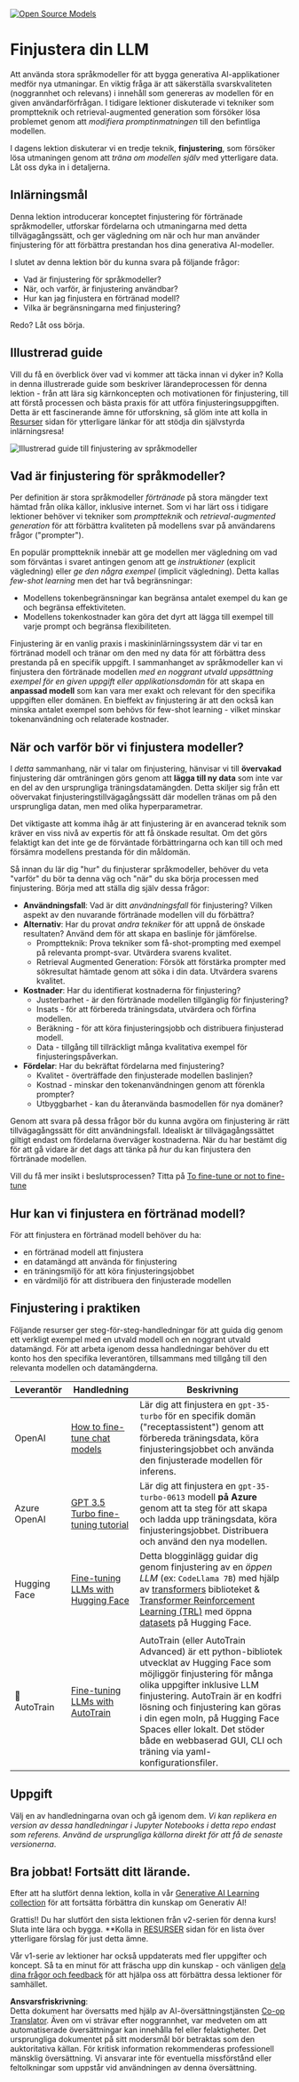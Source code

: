 <!--
CO_OP_TRANSLATOR_METADATA:
{
  "original_hash": "68664f7e754a892ae1d8d5e2b7bd2081",
  "translation_date": "2025-05-20T07:49:35+00:00",
  "source_file": "18-fine-tuning/README.md",
  "language_code": "sv"
}
-->
[![Open Source Models](../../../translated_images/18-lesson-banner.8487555c3e3225eefc1dc84e72c8e00bce1ee76db867a080628fb0fbb04aa0d2.sv.png)](https://aka.ms/gen-ai-lesson18-gh?WT.mc_id=academic-105485-koreyst)

# Finjustera din LLM

Att använda stora språkmodeller för att bygga generativa AI-applikationer medför nya utmaningar. En viktig fråga är att säkerställa svarskvaliteten (noggrannhet och relevans) i innehåll som genereras av modellen för en given användarförfrågan. I tidigare lektioner diskuterade vi tekniker som promptteknik och retrieval-augmented generation som försöker lösa problemet genom att _modifiera promptinmatningen_ till den befintliga modellen.

I dagens lektion diskuterar vi en tredje teknik, **finjustering**, som försöker lösa utmaningen genom att _träna om modellen själv_ med ytterligare data. Låt oss dyka in i detaljerna.

## Inlärningsmål

Denna lektion introducerar konceptet finjustering för förtränade språkmodeller, utforskar fördelarna och utmaningarna med detta tillvägagångssätt, och ger vägledning om när och hur man använder finjustering för att förbättra prestandan hos dina generativa AI-modeller.

I slutet av denna lektion bör du kunna svara på följande frågor:

- Vad är finjustering för språkmodeller?
- När, och varför, är finjustering användbar?
- Hur kan jag finjustera en förtränad modell?
- Vilka är begränsningarna med finjustering?

Redo? Låt oss börja.

## Illustrerad guide

Vill du få en överblick över vad vi kommer att täcka innan vi dyker in? Kolla in denna illustrerade guide som beskriver lärandeprocessen för denna lektion - från att lära sig kärnkoncepten och motivationen för finjustering, till att förstå processen och bästa praxis för att utföra finjusteringsuppgiften. Detta är ett fascinerande ämne för utforskning, så glöm inte att kolla in [Resurser](./RESOURCES.md?WT.mc_id=academic-105485-koreyst) sidan för ytterligare länkar för att stödja din självstyrda inlärningsresa!

![Illustrerad guide till finjustering av språkmodeller](../../../translated_images/18-fine-tuning-sketchnote.92733966235199dd260184b1aae3a84b877c7496bc872d8e63ad6fa2dd96bafc.sv.png)

## Vad är finjustering för språkmodeller?

Per definition är stora språkmodeller _förtränade_ på stora mängder text hämtad från olika källor, inklusive internet. Som vi har lärt oss i tidigare lektioner behöver vi tekniker som _promptteknik_ och _retrieval-augmented generation_ för att förbättra kvaliteten på modellens svar på användarens frågor ("prompter").

En populär promptteknik innebär att ge modellen mer vägledning om vad som förväntas i svaret antingen genom att ge _instruktioner_ (explicit vägledning) eller _ge den några exempel_ (implicit vägledning). Detta kallas _few-shot learning_ men det har två begränsningar:

- Modellens tokenbegränsningar kan begränsa antalet exempel du kan ge och begränsa effektiviteten.
- Modellens tokenkostnader kan göra det dyrt att lägga till exempel till varje prompt och begränsa flexibiliteten.

Finjustering är en vanlig praxis i maskininlärningssystem där vi tar en förtränad modell och tränar om den med ny data för att förbättra dess prestanda på en specifik uppgift. I sammanhanget av språkmodeller kan vi finjustera den förtränade modellen _med en noggrant utvald uppsättning exempel för en given uppgift eller applikationsdomän_ för att skapa en **anpassad modell** som kan vara mer exakt och relevant för den specifika uppgiften eller domänen. En bieffekt av finjustering är att den också kan minska antalet exempel som behövs för few-shot learning - vilket minskar tokenanvändning och relaterade kostnader.

## När och varför bör vi finjustera modeller?

I _detta_ sammanhang, när vi talar om finjustering, hänvisar vi till **övervakad** finjustering där omträningen görs genom att **lägga till ny data** som inte var en del av den ursprungliga träningsdatamängden. Detta skiljer sig från ett oövervakat finjusteringstillvägagångssätt där modellen tränas om på den ursprungliga datan, men med olika hyperparametrar.

Det viktigaste att komma ihåg är att finjustering är en avancerad teknik som kräver en viss nivå av expertis för att få önskade resultat. Om det görs felaktigt kan det inte ge de förväntade förbättringarna och kan till och med försämra modellens prestanda för din måldomän.

Så innan du lär dig "hur" du finjusterar språkmodeller, behöver du veta "varför" du bör ta denna väg och "när" du ska börja processen med finjustering. Börja med att ställa dig själv dessa frågor:

- **Användningsfall**: Vad är ditt _användningsfall_ för finjustering? Vilken aspekt av den nuvarande förtränade modellen vill du förbättra?
- **Alternativ**: Har du provat _andra tekniker_ för att uppnå de önskade resultaten? Använd dem för att skapa en baslinje för jämförelse.
  - Promptteknik: Prova tekniker som få-shot-prompting med exempel på relevanta prompt-svar. Utvärdera svarens kvalitet.
  - Retrieval Augmented Generation: Försök att förstärka prompter med sökresultat hämtade genom att söka i din data. Utvärdera svarens kvalitet.
- **Kostnader**: Har du identifierat kostnaderna för finjustering?
  - Justerbarhet - är den förtränade modellen tillgänglig för finjustering?
  - Insats - för att förbereda träningsdata, utvärdera och förfina modellen.
  - Beräkning - för att köra finjusteringsjobb och distribuera finjusterad modell.
  - Data - tillgång till tillräckligt många kvalitativa exempel för finjusteringspåverkan.
- **Fördelar**: Har du bekräftat fördelarna med finjustering?
  - Kvalitet - överträffade den finjusterade modellen baslinjen?
  - Kostnad - minskar den tokenanvändningen genom att förenkla prompter?
  - Utbyggbarhet - kan du återanvända basmodellen för nya domäner?

Genom att svara på dessa frågor bör du kunna avgöra om finjustering är rätt tillvägagångssätt för ditt användningsfall. Idealiskt är tillvägagångssättet giltigt endast om fördelarna överväger kostnaderna. När du har bestämt dig för att gå vidare är det dags att tänka på _hur_ du kan finjustera den förtränade modellen.

Vill du få mer insikt i beslutsprocessen? Titta på [To fine-tune or not to fine-tune](https://www.youtube.com/watch?v=0Jo-z-MFxJs)

## Hur kan vi finjustera en förtränad modell?

För att finjustera en förtränad modell behöver du ha:

- en förtränad modell att finjustera
- en datamängd att använda för finjustering
- en träningsmiljö för att köra finjusteringsjobbet
- en värdmiljö för att distribuera den finjusterade modellen

## Finjustering i praktiken

Följande resurser ger steg-för-steg-handledningar för att guida dig genom ett verkligt exempel med en utvald modell och en noggrant utvald datamängd. För att arbeta igenom dessa handledningar behöver du ett konto hos den specifika leverantören, tillsammans med tillgång till den relevanta modellen och datamängderna.

| Leverantör   | Handledning                                                                                                                                                                      | Beskrivning                                                                                                                                                                                                                                                                                                                                                                                                                          |
| ------------ | -------------------------------------------------------------------------------------------------------------------------------------------------------------------------------- | ------------------------------------------------------------------------------------------------------------------------------------------------------------------------------------------------------------------------------------------------------------------------------------------------------------------------------------------------------------------------------------------------------------------------------------- |
| OpenAI       | [How to fine-tune chat models](https://github.com/openai/openai-cookbook/blob/main/examples/How_to_finetune_chat_models.ipynb?WT.mc_id=academic-105485-koreyst)                | Lär dig att finjustera en `gpt-35-turbo` för en specifik domän ("receptassistent") genom att förbereda träningsdata, köra finjusteringsjobbet och använda den finjusterade modellen för inferens.                                                                                                                                                                                                                                    |
| Azure OpenAI | [GPT 3.5 Turbo fine-tuning tutorial](https://learn.microsoft.com/azure/ai-services/openai/tutorials/fine-tune?tabs=python-new%2Ccommand-line?WT.mc_id=academic-105485-koreyst) | Lär dig att finjustera en `gpt-35-turbo-0613` modell **på Azure** genom att ta steg för att skapa och ladda upp träningsdata, köra finjusteringsjobbet. Distribuera och använd den nya modellen.                                                                                                                                                                                                                                          |
| Hugging Face | [Fine-tuning LLMs with Hugging Face](https://www.philschmid.de/fine-tune-llms-in-2024-with-trl?WT.mc_id=academic-105485-koreyst)                                               | Detta blogginlägg guidar dig genom finjustering av en _öppen LLM_ (ex: `CodeLlama 7B`) med hjälp av [transformers](https://huggingface.co/docs/transformers/index?WT.mc_id=academic-105485-koreyst) biblioteket & [Transformer Reinforcement Learning (TRL)](https://huggingface.co/docs/trl/index?WT.mc_id=academic-105485-koreyst]) med öppna [datasets](https://huggingface.co/docs/datasets/index?WT.mc_id=academic-105485-koreyst) på Hugging Face. |
|              |                                                                                                                                                                                  |                                                                                                                                                                                                                                                                                                                                                                                                                                       |
| 🤗 AutoTrain | [Fine-tuning LLMs with AutoTrain](https://github.com/huggingface/autotrain-advanced/?WT.mc_id=academic-105485-koreyst)                                                         | AutoTrain (eller AutoTrain Advanced) är ett python-bibliotek utvecklat av Hugging Face som möjliggör finjustering för många olika uppgifter inklusive LLM finjustering. AutoTrain är en kodfri lösning och finjustering kan göras i din egen moln, på Hugging Face Spaces eller lokalt. Det stöder både en webbaserad GUI, CLI och träning via yaml-konfigurationsfiler.                                                                 |

## Uppgift

Välj en av handledningarna ovan och gå igenom dem. _Vi kan replikera en version av dessa handledningar i Jupyter Notebooks i detta repo endast som referens. Använd de ursprungliga källorna direkt för att få de senaste versionerna_.

## Bra jobbat! Fortsätt ditt lärande.

Efter att ha slutfört denna lektion, kolla in vår [Generative AI Learning collection](https://aka.ms/genai-collection?WT.mc_id=academic-105485-koreyst) för att fortsätta förbättra din kunskap om Generativ AI!

Grattis!! Du har slutfört den sista lektionen från v2-serien för denna kurs! Sluta inte lära och bygga. **Kolla in [RESURSER](RESOURCES.md?WT.mc_id=academic-105485-koreyst) sidan för en lista över ytterligare förslag för just detta ämne.

Vår v1-serie av lektioner har också uppdaterats med fler uppgifter och koncept. Så ta en minut för att fräscha upp din kunskap - och vänligen [dela dina frågor och feedback](https://github.com/microsoft/generative-ai-for-beginners/issues?WT.mc_id=academic-105485-koreyst) för att hjälpa oss att förbättra dessa lektioner för samhället.

**Ansvarsfriskrivning**:  
Detta dokument har översatts med hjälp av AI-översättningstjänsten [Co-op Translator](https://github.com/Azure/co-op-translator). Även om vi strävar efter noggrannhet, var medveten om att automatiserade översättningar kan innehålla fel eller felaktigheter. Det ursprungliga dokumentet på sitt modersmål bör betraktas som den auktoritativa källan. För kritisk information rekommenderas professionell mänsklig översättning. Vi ansvarar inte för eventuella missförstånd eller feltolkningar som uppstår vid användningen av denna översättning.